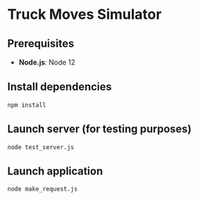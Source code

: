 # Truck Moves Simulator
## Prerequisites
 * **Node.js**: Node 12
## Install dependencies 
    npm install    
## Launch server (for testing purposes)
    node test_server.js
## Launch application
    node make_request.js
